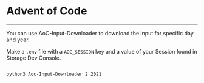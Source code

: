 # Advent of Code

---

You can use AoC-Input-Downloader to download the input for specific day and year.

Make a `.env` file with a `AOC_SESSION` key and a value of your Session found in Storage Dev Console.

```bash

python3 Aoc-Input-Downloader 2 2021

```

